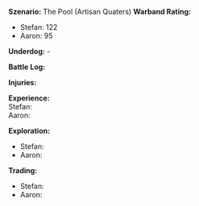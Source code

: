 **Szenario:** The Pool (Artisan Quaters)
**Warband Rating:**  
 - Stefan: 122
 - Aaron: 95

**Underdog:** -  
 
**Battle Log:**  
 
**Injuries:**  
 
**Experience:**  
Stefan:  
Aaron:  
 
**Exploration:**  
* Stefan: 
* Aaron: 

**Trading:**  
* Stefan: 
* Aaron: 

